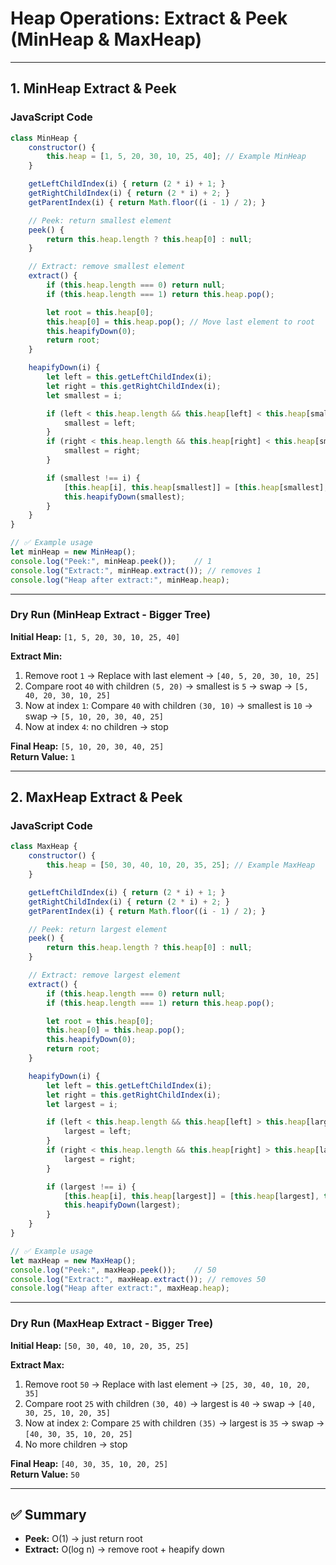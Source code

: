 # Heap Operations: Extract & Peek (MinHeap & MaxHeap)

---

## 1. MinHeap Extract & Peek

### JavaScript Code

```js
class MinHeap {
    constructor() {
        this.heap = [1, 5, 20, 30, 10, 25, 40]; // Example MinHeap
    }

    getLeftChildIndex(i) { return (2 * i) + 1; }
    getRightChildIndex(i) { return (2 * i) + 2; }
    getParentIndex(i) { return Math.floor((i - 1) / 2); }

    // Peek: return smallest element
    peek() {
        return this.heap.length ? this.heap[0] : null;
    }

    // Extract: remove smallest element
    extract() {
        if (this.heap.length === 0) return null;
        if (this.heap.length === 1) return this.heap.pop();

        let root = this.heap[0];
        this.heap[0] = this.heap.pop(); // Move last element to root
        this.heapifyDown(0);
        return root;
    }

    heapifyDown(i) {
        let left = this.getLeftChildIndex(i);
        let right = this.getRightChildIndex(i);
        let smallest = i;

        if (left < this.heap.length && this.heap[left] < this.heap[smallest]) {
            smallest = left;
        }
        if (right < this.heap.length && this.heap[right] < this.heap[smallest]) {
            smallest = right;
        }

        if (smallest !== i) {
            [this.heap[i], this.heap[smallest]] = [this.heap[smallest], this.heap[i]];
            this.heapifyDown(smallest);
        }
    }
}

// ✅ Example usage
let minHeap = new MinHeap();
console.log("Peek:", minHeap.peek());    // 1
console.log("Extract:", minHeap.extract()); // removes 1
console.log("Heap after extract:", minHeap.heap);
```

---

### Dry Run (MinHeap Extract - Bigger Tree)

**Initial Heap:** `[1, 5, 20, 30, 10, 25, 40]`  

**Extract Min:**

1. Remove root `1` → Replace with last element → `[40, 5, 20, 30, 10, 25]`  
2. Compare root `40` with children `(5, 20)` → smallest is `5` → swap → `[5, 40, 20, 30, 10, 25]`  
3. Now at index `1`: Compare `40` with children `(30, 10)` → smallest is `10` → swap → `[5, 10, 20, 30, 40, 25]`  
4. Now at index `4`: no children → stop  

**Final Heap:** `[5, 10, 20, 30, 40, 25]`  
**Return Value:** `1`

---

## 2. MaxHeap Extract & Peek

### JavaScript Code

```js
class MaxHeap {
    constructor() {
        this.heap = [50, 30, 40, 10, 20, 35, 25]; // Example MaxHeap
    }

    getLeftChildIndex(i) { return (2 * i) + 1; }
    getRightChildIndex(i) { return (2 * i) + 2; }
    getParentIndex(i) { return Math.floor((i - 1) / 2); }

    // Peek: return largest element
    peek() {
        return this.heap.length ? this.heap[0] : null;
    }

    // Extract: remove largest element
    extract() {
        if (this.heap.length === 0) return null;
        if (this.heap.length === 1) return this.heap.pop();

        let root = this.heap[0];
        this.heap[0] = this.heap.pop();
        this.heapifyDown(0);
        return root;
    }

    heapifyDown(i) {
        let left = this.getLeftChildIndex(i);
        let right = this.getRightChildIndex(i);
        let largest = i;

        if (left < this.heap.length && this.heap[left] > this.heap[largest]) {
            largest = left;
        }
        if (right < this.heap.length && this.heap[right] > this.heap[largest]) {
            largest = right;
        }

        if (largest !== i) {
            [this.heap[i], this.heap[largest]] = [this.heap[largest], this.heap[i]];
            this.heapifyDown(largest);
        }
    }
}

// ✅ Example usage
let maxHeap = new MaxHeap();
console.log("Peek:", maxHeap.peek());    // 50
console.log("Extract:", maxHeap.extract()); // removes 50
console.log("Heap after extract:", maxHeap.heap);
```

---

### Dry Run (MaxHeap Extract - Bigger Tree)

**Initial Heap:** `[50, 30, 40, 10, 20, 35, 25]`  

**Extract Max:**

1. Remove root `50` → Replace with last element → `[25, 30, 40, 10, 20, 35]`  
2. Compare root `25` with children `(30, 40)` → largest is `40` → swap → `[40, 30, 25, 10, 20, 35]`  
3. Now at index `2`: Compare `25` with children `(35)` → largest is `35` → swap → `[40, 30, 35, 10, 20, 25]`  
4. No more children → stop  

**Final Heap:** `[40, 30, 35, 10, 20, 25]`  
**Return Value:** `50`

---

## ✅ Summary
- **Peek:** O(1) → just return root  
- **Extract:** O(log n) → remove root + heapify down  
